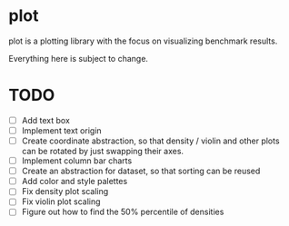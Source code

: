 # plot

plot is a plotting library with the focus on visualizing benchmark results.

Everything here is subject to change.

# TODO

* [ ] Add text box
* [ ] Implement text origin
* [ ] Create coordinate abstraction, so that density / violin and other plots can be rotated by just swapping their axes.
* [ ] Implement column bar charts
* [ ] Create an abstraction for dataset, so that sorting can be reused
* [ ] Add color and style palettes
* [ ] Fix density plot scaling
* [ ] Fix violin plot scaling
* [ ] Figure out how to find the 50% percentile of densities